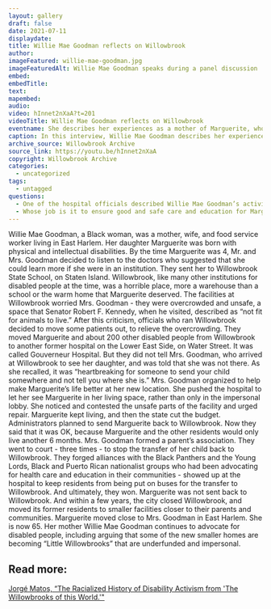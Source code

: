 ```yaml
---
layout: gallery
draft: false
date: 2021-07-11
displaydate: 
title: Willie Mae Goodman reflects on Willowbrook
author: 
imageFeatured: willie-mae-goodman.jpg
imageFeaturedAlt: Willie Mae Goodman speaks during a panel discussion
embed:
embedTitle:
text: 
mapembed:
audio:
video: hInnet2nXaA?t=201
videoTitle: Willie Mae Goodman reflects on Willowbrook
eventname: She describes her experiences as a mother of Marguerite, who lived at Willowbrook State School.
caption: In this interview, Willie Mae Goodman describes her experiences as a mother of Marguerite, who lived at Willowbrook State School, and her activism for Marguerite and other disabled children and adults. 
archive_source: Willowbrook Archive
source_link: https://youtu.be/hInnet2nXaA
copyright: Willowbrook Archive
categories:
  - uncategorized
tags:
  - untagged
questions:
  - One of the hospital officials described Willie Mae Goodman’s activism this way\:\ "… her complaining is good – she keeps us on our toes and she keeps the staff and parents inspired." How do you think Mrs. Goodman would have felt about this description? 
  - Whose job is it to ensure good and safe care and education for Marguerite Goodman? 
---
```


Willie Mae Goodman, a Black woman, was a mother, wife, and food service worker living in East Harlem. Her daughter Marguerite was born with physical and intellectual disabilities. By the time Marguerite was 4, Mr. and Mrs. Goodman decided to listen to the doctors who suggested that she could learn more if she were in an institution. They sent her to Willowbrook State School, on Staten Island. Willowbrook, like many other  institutions for disabled people at the time, was a horrible place, more a warehouse than a school or the warm home that Marguerite deserved. The facilities at Willowbrook worried Mrs. Goodman - they were overcrowded and unsafe, a space that Senator Robert F. Kennedy, when he visited, described as “not fit for animals to live.”
After this criticism, officials who ran Willowbrook decided to move some patients out, to relieve the overcrowding. They moved Marguerite and about 200 other disabled people from Willowbrook to another former hospital on the Lower East Side, on Water Street. It was called Gouverneur Hospital. But they did not tell Mrs. Goodman, who arrived at Willowbrook to see her daughter, and was told that she was not there. As she recalled, it was  “heartbreaking for someone to send your child somewhere and not tell you where she is.”
Mrs. Goodman organized to help make Marguerite’s life better at her new location. She pushed the hospital to let her see Marguerite in her living space, rather than only in the impersonal lobby. She noticed and contested the unsafe parts of the facility and urged repair. Marguerite kept living, and then the state cut the budget. Administrators planned to send Marguerite back to Willowbrook. Now they said that it was OK, because Marguerite and the other residents would only live another 6 months.
Mrs. Goodman formed a parent’s association. They went to court - three times - to stop the transfer of her child back to Willowbrook. They forged alliances with the Black Panthers and the Young Lords, Black and Puerto Rican nationalist groups who had been advocating for health care and education in their communities - showed up at the hospital to keep residents from being put on buses for the transfer to Willowbrook.
And ultimately, they won. Marguerite was not sent back to Willowbrook. And within a few years, the city closed Willowbrook, and moved its former residents to smaller facilities closer to their parents and communities. Marguerite moved close to Mrs. Goodman in East Harlem. She is now 65.
Her mother Willie Mae Goodman continues to advocate for disabled people, including arguing that some of the new smaller homes are becoming “Little Willowbrooks” that are underfunded and impersonal.

## Read more:

[Jorgé Matos, “The Racialized History of Disability Activism from 'The Willowbrooks of this World.'"](https://activisthistory.com/2019/11/04/the-racialized-history-of-disability-activism-from-the-willowbrooks-of-this-world1/)
